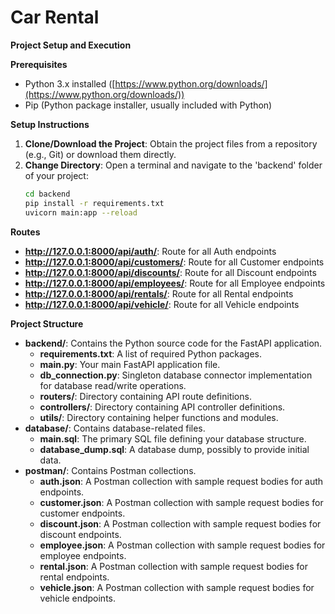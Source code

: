 # Car Rental

**Project Setup and Execution**

**Prerequisites**

-   Python 3.x installed ([https://www.python.org/downloads/](https://www.python.org/downloads/))
-   Pip (Python package installer, usually included with Python)

**Setup Instructions**

1. **Clone/Download the Project**: Obtain the project files from a repository (e.g., Git) or download them directly.
2. **Change Directory**: Open a terminal and navigate to the 'backend' folder of your project:
    ```bash
    cd backend
    pip install -r requirements.txt
    uvicorn main:app --reload
    ```

**Routes**

-   **http://127.0.0.1:8000/api/auth/**: Route for all Auth endpoints
-   **http://127.0.0.1:8000/api/customers/**: Route for all Customer endpoints
-   **http://127.0.0.1:8000/api/discounts/**: Route for all Discount endpoints
-   **http://127.0.0.1:8000/api/employees/**: Route for all Employee endpoints
-   **http://127.0.0.1:8000/api/rentals/**: Route for all Rental endpoints
-   **http://127.0.0.1:8000/api/vehicle/**: Route for all Vehicle endpoints

**Project Structure**

-   **backend/**: Contains the Python source code for the FastAPI application.
    -   **requirements.txt**: A list of required Python packages.
    -   **main.py**: Your main FastAPI application file.
    -   **db_connection.py**: Singleton database connector implementation for database read/write operations.
    -   **routers/**: Directory containing API route definitions.
    -   **controllers/**: Directory containing API controller definitions.
    -   **utils/**: Directory containing helper functions and modules.
-   **database/**: Contains database-related files.
    -   **main.sql**: The primary SQL file defining your database structure.
    -   **database_dump.sql**: A database dump, possibly to provide initial data.
-   **postman/**: Contains Postman collections.
    -   **auth.json**: A Postman collection with sample request bodies for auth endpoints.
    -   **customer.json**: A Postman collection with sample request bodies for customer endpoints.
    -   **discount.json**: A Postman collection with sample request bodies for discount endpoints.
    -   **employee.json**: A Postman collection with sample request bodies for employee endpoints.
    -   **rental.json**: A Postman collection with sample request bodies for rental endpoints.
    -   **vehicle.json**: A Postman collection with sample request bodies for vehicle endpoints.
